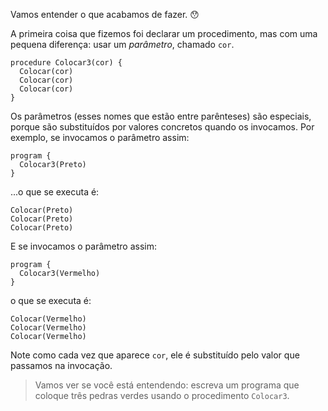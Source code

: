 Vamos entender o que acabamos de fazer. :hushed:

A primeira coisa que fizemos foi declarar um procedimento, mas com uma pequena diferença: usar um _parâmetro_, chamado `cor`.

``` gobstones
procedure Colocar3(cor) {
  Colocar(cor)
  Colocar(cor)
  Colocar(cor)
}
```

Os parâmetros (esses nomes que estão entre parênteses) são especiais, porque são substituídos por valores concretos quando os invocamos. Por exemplo, se invocamos o parâmetro assim:

``` gobstones
program {
  Colocar3(Preto)
}
```

...o que se executa é:

``` gobstones
Colocar(Preto)
Colocar(Preto)
Colocar(Preto)
```

E se invocamos o parâmetro assim:

``` gobstones
program {
  Colocar3(Vermelho)
}
```

o que se executa é:

``` gobstones
Colocar(Vermelho)
Colocar(Vermelho)
Colocar(Vermelho)
```

Note como cada vez que aparece `cor`, ele é substituído pelo valor que passamos na invocação.

> Vamos ver se você está entendendo: escreva um programa que coloque três pedras verdes usando o procedimento `Colocar3`.
 
